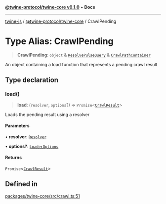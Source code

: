 [**@twine-protocol/twine-core v0.1.0**](../index.md) • **Docs**

***

[twine-js](../../../index.md) / [@twine-protocol/twine-core](../index.md) / CrawlPending

# Type Alias: CrawlPending

> **CrawlPending**: `object` & [`ResolvePulseQuery`](ResolvePulseQuery.md) & [`CrawlPathContainer`](CrawlPathContainer.md)

An object containing a load function that represents a pending crawl result

## Type declaration

### load()

> **load**: (`resolver`, `options`?) => `Promise`\<[`CrawlResult`](CrawlResult.md)\>

Loads the pending result using a resolver

#### Parameters

• **resolver**: [`Resolver`](../interfaces/Resolver.md)

• **options?**: [`LoaderOptions`](LoaderOptions.md)

#### Returns

`Promise`\<[`CrawlResult`](CrawlResult.md)\>

## Defined in

[packages/twine-core/src/crawl.ts:51](https://github.com/twine-protocol/twine-js/blob/afcd6a4191783e38a824b15e0910dbcaa4196a95/packages/twine-core/src/crawl.ts#L51)
